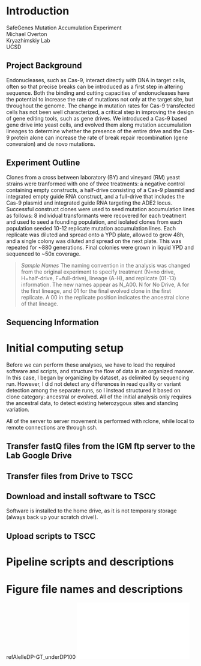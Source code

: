 # Introduction
SafeGenes Mutation Accumulation Experiment   
Michael Overton   
Kryazhimskiy Lab   
UCSD   
   
## Project Background
Endonucleases, such as Cas-9, interact directly with DNA in target cells, often so that precise breaks can be introduced as a first step in altering sequence. Both the binding and cutting capacities of endonucleases have the potential to increase the rate of mutations not only at the target site, but throughout the genome. The change in mutation rates for Cas-9 transfected cells has not been well characterized, a critical step in improving the design of gene editing tools, such as gene drives. We introduced a Cas-9 based gene drive into yeast cells, and evolved them along mutation accumulation lineages to determine whether the presence of the entire drive and the Cas-9 protein alone can increase the rate of break repair recombination (gene conversion) and de novo mutations.

## Experiment Outline
Clones from a cross between laboratory (BY) and vineyard (RM) yeast strains were tranformed with one of three treatments: a negative control containing empty constructs, a half-drive consisting of a Cas-9 plasmid and integrated empty guide RNA construct, and a full-drive that includes the Cas-9 plasmid and integrated guide RNA targeting the ADE2 locus. Successful construct clones were used to seed mutation accumulation lines as follows: 8 individual transformants were recovered for each treatment and used to seed a founding population, and isolated clones from each population seeded 10-12 replicate mutation accumulation lines. Each replicate was diluted and spread onto a YPD plate, allowed to grow 48h, and a single colony was diluted and spread on the next plate. This was repeated for ~880 generations. Final colonies were grown in liquid YPD and sequenced to ~50x coverage. 

> *Sample Names* The naming convention in the analysis was changed from the original experiment to specify treatment (N=no drive, H=half-drive, F=full-drive), lineage (A-H), and replicate (01-13) information. The new names appear as N_A00. N for No Drive, A for the first lineage, and 01 for the final evolved clone in the first replicate. A 00 in the replicate position indicates the ancestral clone of that lineage.



## Sequencing Information



# Initial computing setup
Before we can perform these analyses, we have to load the required software and scripts, and structure the flow of data in an organized manner. In this case, I began by organizing by dataset, as delimited by sequencing run. However, I did not detect any differences in read quality or variant detection among the separate runs, so I instead structured it based on clone category: ancestral or evolved. All of the initial analysis only requires the ancestral data, to detect existing heterozygous sites and standing variation.

All of the server to server movement is performed with rclone, while local to remote connections are through ssh. 

## Transfer fastQ files from the IGM ftp server to the Lab Google Drive


## Transfer files from Drive to TSCC



## Download and install software to TSCC
Software is installed to the home drive, as it is not temporary storage (always back up your scratch drive!).


## Upload scripts to TSCC


# Pipeline scripts and descriptions




Figure file names and descriptions
=================================

refAlelleDP-GT_underDP100
![refAlelleDP-GT_underDP100](/assets/images/refAlelleDP-GT_underDP100.pdf)